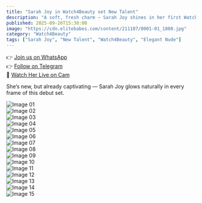 ```yaml
---
title: "Sarah Joy in Watch4Beauty set New Talent"
description: "A soft, fresh charm — Sarah Joy shines in her first Watch4Beauty appearance."
published: 2025-09-26T15:30:00
image: "https://cdn.elitebabes.com/content/211107/0001-01_1800.jpg"
category: "Watch4Beauty"
tags: ["Sarah Joy", "New Talent", "Watch4Beauty", "Elegant Nude"]
---
```


👉 [Join us on WhatsApp](https://redirecting-kappa.vercel.app/)  
👉 [Follow on Telegram](https://redirecting-kappa.vercel.app/)  
🔞 [Watch Her Live on Cam](https://redirecting-kappa.vercel.app/)

She’s new, but already captivating — Sarah Joy glows naturally in every frame of this debut set.

![Image 01](https://cdn.elitebabes.com/content/211107/0001-01_1800.jpg)  
![Image 02](https://cdn.elitebabes.com/content/211107/0001-02_1800.jpg)  
![Image 03](https://cdn.elitebabes.com/content/211107/0001-03_1800.jpg)  
![Image 04](https://cdn.elitebabes.com/content/211107/0001-04_1800.jpg)  
![Image 05](https://cdn.elitebabes.com/content/211107/0001-05_1800.jpg)  
![Image 06](https://cdn.elitebabes.com/content/211107/0001-06_1800.jpg)  
![Image 07](https://cdn.elitebabes.com/content/211107/0001-07_1800.jpg)  
![Image 08](https://cdn.elitebabes.com/content/211107/0001-08_1800.jpg)  
![Image 09](https://cdn.elitebabes.com/content/211107/0001-09_1800.jpg)  
![Image 10](https://cdn.elitebabes.com/content/211107/0001-10_1800.jpg)  
![Image 11](https://cdn.elitebabes.com/content/211107/0001-11_1800.jpg)  
![Image 12](https://cdn.elitebabes.com/content/211107/0001-12_1800.jpg)  
![Image 13](https://cdn.elitebabes.com/content/211107/0001-13_1800.jpg)  
![Image 14](https://cdn.elitebabes.com/content/211107/0001-14_1800.jpg)  
![Image 15](https://cdn.elitebabes.com/content/211107/0001-15_1200.jpg)